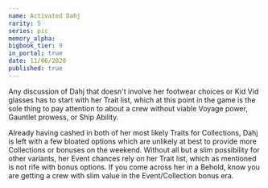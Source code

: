 ```yaml
---
name: Activated Dahj
rarity: 5
series: pic
memory_alpha:
bigbook_tier: 9
in_portal: true
date: 11/06/2020
published: true
---
```


Any discussion of Dahj that doesn't involve her footwear choices or Kid Vid glasses has to start with her Trait list, which at this point in the game is the sole thing to pay attention to about a crew without viable Voyage power, Gauntlet prowess, or Ship Ability.

Already having cashed in both of her most likely Traits for Collections, Dahj is left with a few bloated options which are unlikely at best to provide more Collections or bonuses on the weekend. Without all but a slim possibility for other variants, her Event chances rely on her Trait list, which as mentioned is not rife with bonus options. If you come across her in a Behold, know you are getting a crew with slim value in the Event/Collection bonus era.
